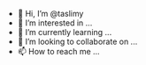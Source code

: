 - 👋 Hi, I’m @taslimy
- 👀 I’m interested in ...
- 🌱 I’m currently learning ...
- 💞️ I’m looking to collaborate on ...
- 📫 How to reach me ...

<!---
taslimy/taslimy is a ✨ special ✨ repository because its `README.md` (this file) appears on your GitHub profile.
You can click the Preview link to take a look at your changes.
--->
